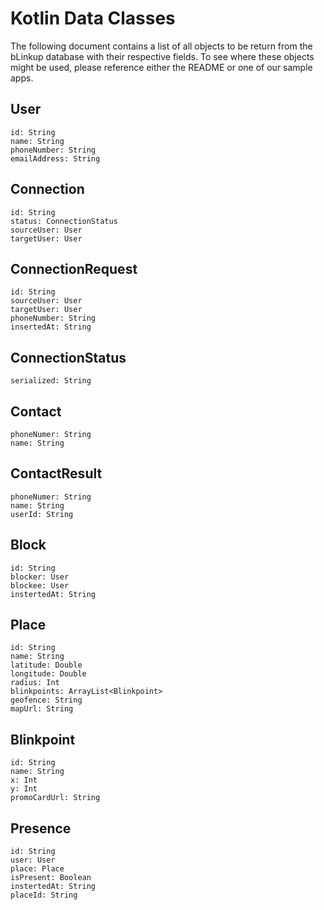 # Kotlin Data Classes

The following document contains a list of all objects to be return from the bLinkup database with their respective fields. To see where these objects might be used, please reference either the README or one of our sample apps.


## User
    
    id: String
    name: String
    phoneNumber: String
    emailAddress: String

## Connection

    id: String
    status: ConnectionStatus
    sourceUser: User
    targetUser: User

## ConnectionRequest

    id: String
    sourceUser: User
    targetUser: User
    phoneNumber: String
    insertedAt: String

## ConnectionStatus

    serialized: String

## Contact

    phoneNumer: String
    name: String

## ContactResult

    phoneNumer: String
    name: String
    userId: String

## Block

    id: String
    blocker: User
    blockee: User
    instertedAt: String

## Place

    id: String
    name: String
    latitude: Double
    longitude: Double
    radius: Int
    blinkpoints: ArrayList<Blinkpoint>
    geofence: String
    mapUrl: String

## Blinkpoint

    id: String
    name: String
    x: Int
    y: Int
    promoCardUrl: String

## Presence

    id: String
    user: User
    place: Place
    isPresent: Boolean
    instertedAt: String
    placeId: String